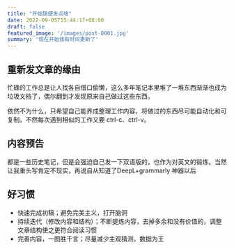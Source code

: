 ```yaml
---
title: "开始随便发点啥"
date: 2022-09-05T15:44:17+08:00
draft: false
featured_image: '/images/post-0001.jpg'
summary: '现在开始我有时间更新了'
---
```


## 重新发文章的缘由

忙碌的工作总是让人找各自借口偷懒，这么多年笔记本里堆了一堆东西渐渐也成为垃圾文档了，偶尔翻到才发现原来自己做过这些东西。

依然不为什么，只希望自己能养成整理工作内容，将做过的东西尽可能自动化和可复制。不然每次遇到相似的工作又要 ctrl-c、ctrl-v。

## 内容预告

都是一些历史笔记，但是会强迫自己发一下双语版的，也作为对英文的锻炼。当然让我重头写肯定不现实，再说自从知道了DeepL+grammarly 神器以后

## 好习惯

- 快速完成初稿；避免完美主义，打开脑洞
- 持续迭代（修改内容和结构）；不断提炼内容，去掉多余和没有价值的，调整文章结构使之更符合阅读习惯
- 完善内容，一图胜千言；尽量减少主观猜测，数据为王
